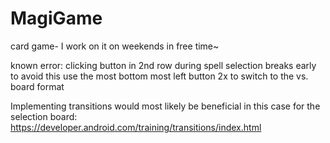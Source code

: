 # MagiGame
card game- I work on it on weekends in free time~


known error: clicking button in 2nd row during spell selection breaks early
to avoid this use the most bottom most left button 2x to switch to the vs. board format



Implementing transitions would most likely be beneficial in this case for the selection board: https://developer.android.com/training/transitions/index.html
